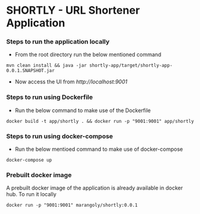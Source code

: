 # SHORTLY - URL Shortener Application

### Steps to run the application locally

* From the root directory run the below mentioned command
```
mvn clean install && java -jar shortly-app/target/shortly-app-0.0.1.SNAPSHOT.jar
```
* Now access the UI from *http://localhost:9001*

### Steps to run using Dockerfile

* Run the below command to make use of the Dockerfile

```
docker build -t app/shortly . && docker run -p "9001:9001" app/shortly
```

### Steps to run using docker-compose

* Run the below mentioed command to make use of docker-compose

```
docker-compose up
```

### Prebuilt docker image

A prebuilt docker image of the application is already available in docker hub. To run it locally

```
docker run -p "9001:9001" marangoly/shortly:0.0.1
```
